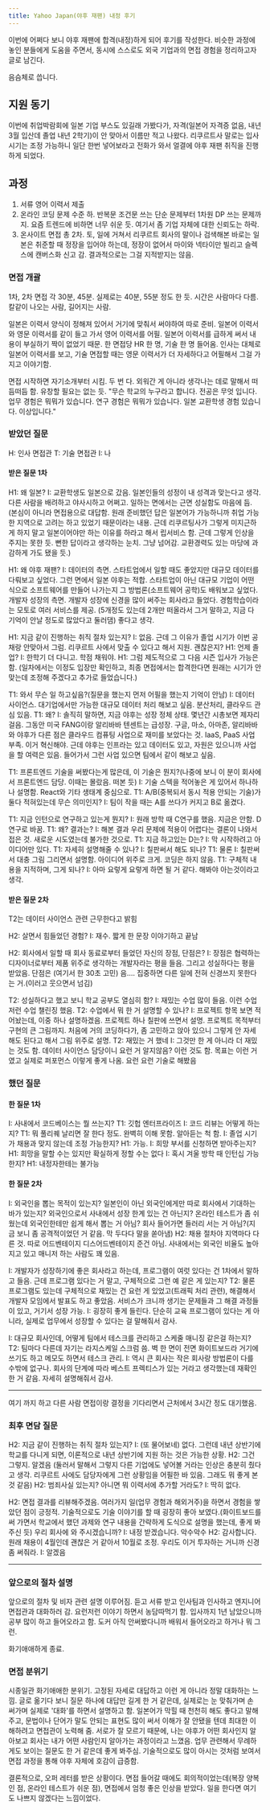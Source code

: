 ```yaml
---
title: Yahoo Japan(야후 재팬) 내정 후기
---
```


이번에 어쩌다 보니 야후 재팬에 합격(내정)하게 되어 후기를 작성한다. 비슷한 과정에 놓인 분들에게 도움을 주면서, 동시에 스스로도 외국 기업과의 면접 경험을 정리하고자 글로 남긴다.

음슴체로 씁니다.

## 지원 동기

이번에 취업박람회에 일본 기업 부스도 있길래 가봤다가, 자격(일본어 자격증 없음, 내년 3월 입산데 졸업 내년 2학기)이 안 맞아서 이름만 적고 나왔다. 리쿠르트사 말로는 입사 시기는 조정 가능하니 일단 한번 넣어보라고 전화가 와서 얼결에 야후 재팬 취직을 진행하게 되었다.

## 과정

1. 서류
    영어 이력서 제출
2. 온라인 코딩
    문제 수준 하. 반복문 조건문 쓰는 단순 문제부터 1차원 DP 쓰는 문제까지. 요즘 트렌드에 비하면 너무 쉬운 듯. 여기서 좀 기업 자체에 대한 신뢰도는 하락.
3. 온사이트 면접
    총 2차. 토, 일에 거쳐서
    리쿠르트 회사의 말이나 검색해본 바로는 일본은 취준할 때 정장을 입어야 하는데, 정장이 없어서 마이와 넥타이만 빌리고 슬렉스에 캔버스화 신고 감. 결과적으로는 그걸 지적받지는 않음.

### 면접 개괄

1차, 2차 면접
각 30분, 45분. 실제로는 40분, 55분 정도 한 듯. 시간은 사람마다 다름. 칼같이 나오는 사람, 길어지는 사람.

일본은 이력서 양식이 정해져 있어서 거기에 맞춰서 써야하여 따로 준비. 일본어 이력서와 영문 이력서를 같이 들고 가서 영어 이력서를 어필. 일본어 이력서를 급하게 써서 내용이 부실하기 짝이 없었기 때문. 한 면접당 HR 한 명, 기술 한 명 들어옴. 인사는 대체로 일본어 이력서를 보고, 기술 면접할 때는 영문 이력서가 더 자세하다고 어필해서 그걸 가지고 이야기함.

면접 시작하면 자기소개부터 시킴. 두 번 다. 외워간 게 아니라 생각나는 데로 말해서 떠듬떠듬 함. 유창할 필요는 없는 듯.
"무슨 학교의 누구라고 합니다. 전공은 무엇 입니다. 업무 경험은 뭐뭐가 있습니다. 연구 경험은 뭐뭐가 있습니다. 일본 교환학생 경험 있습니다. 이상입니다."

### 받았던 질문

H: 인사 면접관
T: 기술 면접관
I: 나

#### 받은 질문 1차

H1: 왜 일본?
I: 교환학생도 일본으로 갔음. 일본인들의 성정이 내 성격과 맞는다고 생각. 다른 사람을 배려하고 야사시하고 어쩌고. 일하는 면에서는 근면 성실함도 마음에 듬.
(본심이 아니라 면접용으로 대답함. 원래 준비했던 답은 일본어가 가능하니까 취업 가능한 지역으로 고려는 하고 있었기 때문이라는 내용. 근데 리쿠르팅사가 그렇게 미지근하게 하지 말고 일본이어야만 하는 이유를 하라고 해서 립서비스 함. 근데 그렇게 인상을 주지는 못한 듯. 뻔한 답이라고 생각하는 눈치. 그냥 넘어감. 교환경력도 있는 마당에 과감하게 가도 됐을 듯.)

H1: 왜 야후 재팬?
I: 데이터의 측면. 스타트업에서 일할 때도 좋았지만 대규모 데이터를 다뤄보고 싶었다. 그런 면에서 일본 야후는 적합. 스타트업이 아닌 대규모 기업이 어떤 식으로 소프트웨어를 만들어 나가는지 그 방법론(소프트웨어 공학)도 배워보고 싶었다.
개발자 성장의 측면. 개발자 성장에 신경을 많이 써주는 회사라고 들었다. 경험학습이라는 모토로 여러 서비스를 제공. (5개정도 있는데 2개만 떠올라서 그거 말하고, 지금 다 기억이 안날 정도로 많았다고 둘러댐) 좋다고 생각.

H1: 지금 같이 진행하는 취직 절차 있는지?
I: 없음. 근데 그 이유가 졸업 시기가 이번 공채랑 안맞아서 그럼. 리쿠르트 사에서 맞출 수 있다고 해서 지원. 괜찮은지?
H1: 언제 졸업?
I: 한학기 더 다니고. 학점 채워야.
H1: 그럼 제도적으로 그 다음 시즌 입사가 가능은 함.
(일차에서는 이정도 입장만 확인하고, 최종 면접에서는 합격한다면 원래는 시기가 안 맞는데 조정해 주겠다고 추가로 들었습니다.)

T1: 와서 무슨 일 하고싶음?(질문을 했는지 먼저 어필을 했는지 기억이 안남)
I: 데이터 사이언스. 대기업에서만 가능한 대규모 데이터 처리 해보고 싶음. 분산처리, 클라우드 관심 있음.
T1: 왜?
I: 솔직히 말하면, 지금 야후는 성장 정체 상태. 몇년간 시총보면 제자리걸음. 그동안 미국 FANG이랑 알리바바 텐센트는 급성장. 구글, 마소, 아마존, 알리바바와 야후가 다른 점은 클라우드 컴퓨팅 사업으로 재미를 보았다는 것. IaaS, PaaS 사업 부족. 이거 혁신해야. 근데 야후는 인프라는 있고 데이터도 있고, 자원은 있으니까 사업을 할 여력은 있음. 들어가서 그런 사업 있으면 팀에서 같이 해보고 싶음.

T1: 프론트엔드 기술을 써봤다는게 많은데, 이 기술은 뭔지?(나중에 보니 이 분이 회사에서 프론트엔드 담당. 이때는 몰랐음. 떠본 듯)
I: 기술 스텍을 적어놓은 게 있어서 하나하나 설명함. React와 기타 생태계 중심으로.
T1: A/B(중복되서 동시 적용 안되는 기술)가 둘다 적혀있는데 무슨 의미인지?
I: 팀이 작을 때는 A를 쓰다가 커지고 B로 옮겼다.

T1: 지금 인턴으로 연구하고 있는게 뭔지?
I: 원래 방학 때 C연구를 했음. 지금은 안함. D연구로 바꿈.
T1: 왜? 결과는?
I: 해본 결과 우리 문제에 적용이 어렵다는 결론이 나와서 접은 것. 새로운 시도였는데 불가한 것으로.
T1: 지금 하고있는 D는?
I: 막 시작하려고 아이디어만 있다.
T1: 자세히 설명해줄 수 있나?
I: 칠판써서 해도 되나?
T1: 물론
I: 칠판써서 대충 그림 그리면서 설명함. 아이디어 위주로 크게. 코딩은 하지 않음.
T1: 구체적 내용을 지적하며, 그게 되나?
I: 아마 요렇게 요렇게 하면 될 거 같다. 해봐야 아는것이라고 생각.

#### 받은 질문 2차

T2는 데이터 사이언스 관련 근무한다고 밝힘

H2: 살면서 힘들었던 경험?
I: 재수. 짧게 한 문장 이야기하고 끝남

H2: 회사에서 일할 때 회사 동료로부터 들었던 자신의 장점, 단점은?
I: 장점은 협력하는 디자이너로부터 제품 위주로 생각하는 개발자라는 평을 들음. 그리고 성실하다는 평을 받았음. 단점은 (여기서 한 30초 고민) 음.... 집중하면 다른 일에 전혀 신경쓰지 못한다는 거.(이러고 웃으면서 넘김)

T2: 성실하다고 했고 보니 학교 공부도 열심히 함?
I: 재밌는 수업 많이 들음. 이런 수업 저런 수업 챌린징 했음.
T2: 수업에서 뭐 한 거 설명할 수 있나?
I: 프로젝트 항목 보면 적어놨는데, 이중 하나 설명하겠음. 프로젝트 하나 칠판에 쓰면서 설명. 프로젝트 목적부터 구현의 큰 그림까지. 처음에 거의 코딩하다가, 좀 고민하고 앉아 있으니 그렇게 안 자세해도 된다고 해서 그림 위주로 설명.
T2: 재밌는 거 했네
I: 그것만 한 게 아니라 더 재밌는 것도 함. 데이터 사이언스 담당이니 요런 거 알지않음? 이런 것도 함. 목표는 이런 거였고 실제로 퍼포먼스 이렇게 좋게 나옴. 요런 요런 기술로 해봤음

### 했던 질문

#### 한 질문 1차

I: 사내에서 코드베이스는 뭘 쓰는지?
T1: 깃헙 엔터프라이즈
I: 코드 리뷰는 어떻게 하는지?
T1: 뭐 풀리퀘 날리면 잘 한다 정도. 완벽히 이해 못함. 알아듣는 척 함.
I: 졸업 시기가 채용과 맞지 않는데 조정 가능한지?
H1: 가능.
I: 희망 부서를 신청하면 받아주는지?
H1: 희망을 말할 수는 있지만 확실하게 정할 수는 없다
I: 혹시 겨울 방학 때 인턴십 가능한지?
H1: 내정자한테는 불가능

#### 한 질문 2차

I: 외국인을 뽑는 목적이 있는지? 일본인이 아닌 외국인에게만 따로 회사에서 기대하는 바가 있는지? 외국인으로서 사내에서 성장 한계 있는 건 아닌지? 온라인 테스트가 좀 쉬웠는데 외국인한테만 쉽게 해서 뽑는 거 아님? 회사 들어가면 들러리 서는 거 아님?(지금 보니 좀 공격적이었던 거 같음. 막 두다다 말을 쏟아냄)
H2: 채용 절차야 지역마다 다른 것. 따로 어드벤테이지 디스어드벤테이지 준건 아님. 사내에서는 외국인 비율도 높아지고 있고 매니저 하는 사람도 꽤 있음.

I: 개발자가 성장하기에 좋은 회사라고 하는데, 프로그램이 여럿 있다는 건 1차에서 말하고 들음. 근데 프로그램 있다는 거 말고, 구체적으로 그런 예 같은 게 있는지?
T2: 물론 프로그램도 있는데 구체적으로 재밌는 건 요런 게 있었고(트래픽 처리 관련), 해결해서 개발자 모임에서 발표도 하고 좋았음. 서비스가 크니까 생기는 문제들과 그 해결 과정들이 있고, 거기서 성장 가능.
I: 굉장히 좋게 들린다. 단순히 교육 프로그램이 있다는 게 아니라, 실제로 업무에서 성장할 수 있다는 걸 말해줘서 감사.

I: 대규모 회사인데, 어떻게 팀에서 테스크를 관리하고 스케줄 매니징 같은걸 하는지?
T2: 팀마다 다른데 자기는 라지스케일 스크럼 씀. 벽 한 면이 전면 화이트보드라 거기에 쓰기도 하고 메모도 하면서 테스크 관리.
I: 역시 큰 회사는 작은 회사랑 방법론이 다를 수밖에 없구나. 회사의 단계에 따라 베스트 프렉티스가 있는 거라고 생각했는데 재확인한 거 같음. 자세히 설명해줘서 감사.

---

여기 까지 하고 다른 사람 면접이랑 결정을 기다리면서 근처에서 3시간 정도 대기했음.

### 최후 면담 질문

H2: 지금 같이 진행하는 취직 절차 있는지?
I: (또 물어보네) 없다. 그런데 내년 상반기에 학교를 다니게 되면, 이론적으로 내년 상반기에 지원 하는 것은 가능한 상황.
H2: 그건 그렇지. 알겠음
(둘러서 말해서 그렇지 다른 기업에도 넣어볼 거라는 인상은 충분히 줬다고 생각. 리쿠르트 사에도 담당자에게 그런 상황임을 어필한 바 있음. 그래도 뭐 좋게 본 것 같음)
H2: 범죄사실 있는지? 아니면 뭐 이력서에 추가할 거라도?
I: 딱히 없다.

H2: 면접 결과를 리뷰해주겠음. 여러가지 일(업무 경험과 해외거주)을 하면서 경험을 쌓았던 점이 긍정적. 기술적으로도 기술 이야기를 할 때 굉장히 좋아 보였다.(화이트보드를 써 가면서 학교에서 했던 과제와 연구 내용을 간략하게 도식으로 설명을 했는데, 좋게 봐 주신 듯) 우리 회사에 와 주시겠습니까?
I: 내정 받겠습니다.
악수악수
H2: 감사합니다. 원래 채용이 4월인데 괜찮은 거 같아서 10월로 조정. 우리도 이거 투자하는 거니까 신경 좀 써줘라.
I: 알겠음

---

### 앞으로의 절차 설명

앞으로의 절차 및 비자 관련 설명 이루어짐. 듣고 서류 받고 인사팀과 인사하고 엔지니어 면접관과 대화하러 감. 요런저런 이야기 하면서 농담따먹기 함. 입사까지 1년 남았으니까 공부 많이 하고 들어오라고 함. 도커 아직 안써봤다니까 배워서 들어오라고 하거나 뭐 그런.

화기애애하게 종료.

### 면접 분위기

시종일관 화기애애한 분위기. 고정된 자세로 대답하고 이런 게 아니라 정말 대화하는 느낌. 글로 옮기다 보니 질문 하나에 대답만 길게 한 거 같은데, 실제로는 눈 맞춰가며 손 써가며 실제로 '대화'를 하면서 설명하고 함. 일본어가 막힐 때 천천히 해도 좋다고 말해주고, 문법이나 단어가 말도 안되는 표현도 많이 써서 이해가 잘 안됐을 텐데 최대한 이해하려고 면접관이 노력해 줌.
서로가 잘 모르기 때문에, 나는 야후가 어떤 회사인지 알아보고 회사는 내가 어떤 사람인지 알아가는 과정이라고 느꼈음. 업무 관련해서 무례하게도 보이는 질문도 한 거 같은데 좋게 봐주심. 기술적으로도 많이 아시는 것처럼 보여서 면접 과정을 통해 야후 자체에 호감이 급증함.

결론적으로, 오퍼 레터를 받은 상황이다. 면접 들어갈 때에도 회의적이었는데(복장 양복인 점, 온라인 테스트가 쉬운 점), 면접에서 엄청 좋은 인상을 받았다. 일을 한다면 여기도 나쁘지 않겠다는 느낌이었다.
